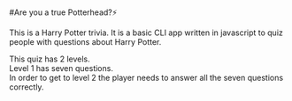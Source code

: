 #Are you a true Potterhead?:zap:

This is a Harry Potter trivia. It is a basic CLI app written in javascript to quiz people with questions about Harry Potter.<br>

This quiz has 2 levels.<br>
Level 1 has seven questions.<br>
In order to get to level 2 the player needs to answer all the seven questions correctly.<br>
